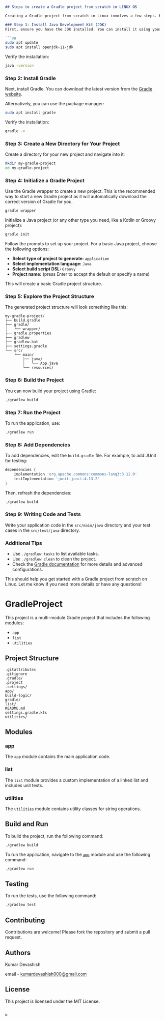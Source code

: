```markdown

## Steps to create a Gradle project from scratch in LINUX OS

Creating a Gradle project from scratch in Linux involves a few steps. Here’s a step-by-step guide to help you get started:

### Step 1: Install Java Development Kit (JDK)
First, ensure you have the JDK installed. You can install it using your package manager. For example, on Ubuntu:

```sh
sudo apt update
sudo apt install openjdk-11-jdk
```

Verify the installation:

```sh
java -version
```

### Step 2: Install Gradle
Next, install Gradle. You can download the latest version from the [Gradle website](https://gradle.org/releases/).

Alternatively, you can use the package manager:

```sh
sudo apt install gradle
```

Verify the installation:

```sh
gradle -v
```

### Step 3: Create a New Directory for Your Project
Create a directory for your new project and navigate into it:

```sh
mkdir my-gradle-project
cd my-gradle-project
```

### Step 4: Initialize a Gradle Project
Use the Gradle wrapper to create a new project. This is the recommended way to start a new Gradle project as it will automatically download the correct version of Gradle for you.

```sh
gradle wrapper
```

Initialize a Java project (or any other type you need, like a Kotlin or Groovy project):

```sh
gradle init
```

Follow the prompts to set up your project. For a basic Java project, choose the following options:

- **Select type of project to generate:** `application`
- **Select implementation language:** `Java`
- **Select build script DSL:** `Groovy`
- **Project name:** (press Enter to accept the default or specify a name)

This will create a basic Gradle project structure.

### Step 5: Explore the Project Structure
The generated project structure will look something like this:

```
my-gradle-project/
├── build.gradle
├── gradle/
│   └── wrapper/
├── gradle.properties
├── gradlew
├── gradlew.bat
├── settings.gradle
└── src/
    └── main/
        ├── java/
        │   └── App.java
        └── resources/
```

### Step 6: Build the Project
You can now build your project using Gradle:

```sh
./gradlew build
```

### Step 7: Run the Project
To run the application, use:

```sh
./gradlew run
```

### Step 8: Add Dependencies
To add dependencies, edit the `build.gradle` file. For example, to add JUnit for testing:

```groovy
dependencies {
    implementation 'org.apache.commons:commons-lang3:3.12.0'
    testImplementation 'junit:junit:4.13.2'
}
```

Then, refresh the dependencies:

```sh
./gradlew build
```

### Step 9: Writing Code and Tests
Write your application code in the `src/main/java` directory and your test cases in the `src/test/java` directory.

### Additional Tips
- Use `./gradlew tasks` to list available tasks.
- Use `./gradlew clean` to clean the project.
- Check the [Gradle documentation](https://docs.gradle.org/current/userguide/userguide.html) for more details and advanced configurations.

This should help you get started with a Gradle project from scratch on Linux. Let me know if you need more details or have any questions!

# GradleProject

This project is a multi-module Gradle project that includes the following modules:
- `app`
- `list`
- `utilities`

## Project Structure

```
.gitattributes
.gitignore
.gradle/
.project
.settings/
app/
build-logic/
gradle/
list/
README.md
settings.gradle.kts
utilities/
```

## Modules

### app

The `app` module contains the main application code.

### list

The `list` module provides a custom implementation of a linked list and includes unit tests.

### utilities

The `utilities` module contains utility classes for string operations.

## Build and Run

To build the project, run the following command:

```sh
./gradlew build
```

To run the application, navigate to the [`app`](command:_github.copilot.openRelativePath?%5B%7B%22scheme%22%3A%22file%22%2C%22authority%22%3A%22%22%2C%22path%22%3A%22%2Fhome%2Fkumar%2FDesktop%2FGradleProject%2Fapp%22%2C%22query%22%3A%22%22%2C%22fragment%22%3A%22%22%7D%5D "/home/kumar/Desktop/GradleProject/app") module and use the following command:

```sh
./gradlew run
```

## Testing

To run the tests, use the following command:

```sh
./gradlew test
```

## Contributing

Contributions are welcome! Please fork the repository and submit a pull request.

## Authors

Kumar Devashish

email - kumardevashish000@gmail.com

## License

This project is licensed under the MIT License.
```

u